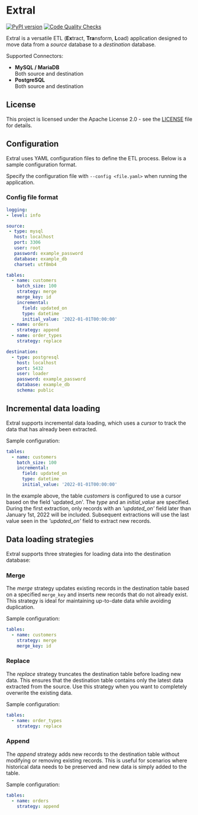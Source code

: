 # Extral

[![PyPI version](https://badge.fury.io/py/Extral.svg)](https://badge.fury.io/py/Extral)
[![Code Quality Checks](https://github.com/MichaelAnckaert/extral/actions/workflows/workflow.yml/badge.svg)](https://github.com/MichaelAnckaert/extral/actions/workflows/workflow.yml)

Extral is a versatile ETL (**Ex**tract, **Tra**nsform, **L**oad) application designed to move data from a *source* database to a *destination* database. 

Supported Connectors:
- **MySQL / MariaDB**\
  Both source and destination
- **PostgreSQL**\
  Both source and destination


## License
This project is licensed under the Apache License 2.0 - see the [LICENSE](LICENSE) file for details.

## Configuration
Extral uses YAML configuration files to define the ETL process. Below is a sample configuration format. 

Specify the configuration file with `--config <file.yaml>` when running the application.

### Config file format

```yaml
logging:
- level: info

source:
 - type: mysql
   host: localhost
   port: 3306
   user: root
   password: example_password
   database: example_db
   charset: utf8mb4

tables:
  - name: customers
    batch_size: 100
    strategy: merge
    merge_key: id
    incremental:
      field: updated_on
      type: datetime
      initial_value: '2022-01-01T00:00:00'
  - name: orders
    strategy: append
  - name: order_types
    strategy: replace

destination:
  - type: postgresql
    host: localhost
    port: 5432
    user: loader
    password: example_password
    database: example_db
    schema: public
```

## Incremental data loading
Extral supports incremental data loading, which uses a *cursor* to track the data that has already been extracted. 

Sample configuration:
```yaml
tables:
  - name: customers
    batch_size: 100
    incremental:
      field: updated_on
      type: datetime
      initial_value: '2022-01-01T00:00:00'
```

In the example above, the table *customers* is configured to use a cursor based on the field 'updated_on'. The *type* and an *initial_value* are specified. During the first extraction, only records with an *'updated_on'* field later than January 1st, 2022 will be included. Subsequent extractions will use the last value seen in the *'updated_on'* field to extract new records.

## Data loading strategies
Extral supports three strategies for loading data into the destination database:

### Merge
The *merge* strategy updates existing records in the destination table based on a specified `merge_key` and inserts new records that do not already exist. This strategy is ideal for maintaining up-to-date data while avoiding duplication. 

Sample configuration:
```yaml
tables:
  - name: customers
    strategy: merge
    merge_key: id
```

### Replace
The *replace* strategy truncates the destination table before loading new data. This ensures that the destination table contains only the latest data extracted from the source. Use this strategy when you want to completely overwrite the existing data.

Sample configuration:
```yaml
tables:
  - name: order_types
    strategy: replace
```

### Append
The *append* strategy adds new records to the destination table without modifying or removing existing records. This is useful for scenarios where historical data needs to be preserved and new data is simply added to the table.

Sample configuration:
```yaml
tables:
  - name: orders
    strategy: append
```